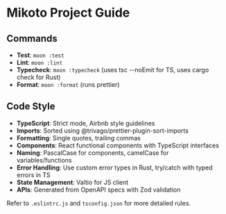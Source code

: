 # Mikoto Project Guide

## Commands

- **Test**: `moon :test`
- **Lint**: `moon :lint`
- **Typecheck**: `moon :typecheck` (uses tsc --noEmit for TS, uses cargo check for Rust)
- **Format**: `moon :format` (runs prettier)

## Code Style

- **TypeScript**: Strict mode, Airbnb style guidelines
- **Imports**: Sorted using @trivago/prettier-plugin-sort-imports
- **Formatting**: Single quotes, trailing commas
- **Components**: React functional components with TypeScript interfaces
- **Naming**: PascalCase for components, camelCase for variables/functions
- **Error Handling**: Use custom error types in Rust, try/catch with typed errors in TS
- **State Management**: Valtio for JS client
- **APIs**: Generated from OpenAPI specs with Zod validation

Refer to `.eslintrc.js` and `tsconfig.json` for more detailed rules.
